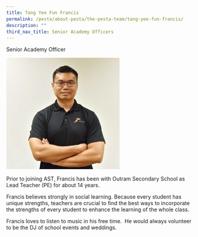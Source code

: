```yaml
---
title: Tang Yee Fun Francis
permalink: /pesta/about-pesta/the-pesta-team/tang-yee-fun-francis/
description: ""
third_nav_title: Senior Academy Officers
---
```

Senior Academy Officer

<img src="/images/francis%203.JPG" style="width:60%">


Prior to joining AST, Francis has been with Outram Secondary School as Lead Teacher (PE) for about 14 years.  

Francis believes strongly in social learning. Because every student has unique strengths, teachers are crucial to find the best ways to incorporate the strengths of every student to enhance the learning of the whole class.

Francis loves to listen to music in his free time.&nbsp; He would always volunteer to be the DJ of school events and weddings.